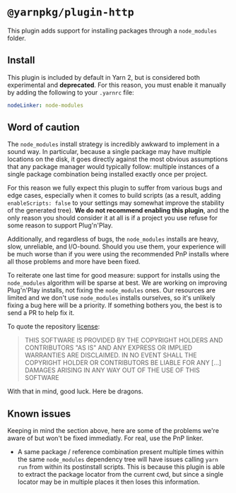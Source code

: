 # `@yarnpkg/plugin-http`

This plugin adds support for installing packages through a `node_modules` folder.

## Install

This plugin is included by default in Yarn 2, but is considered both experimental and **deprecated**. For this reason, you must enable it manually by adding the following to your `.yarnrc` file:

```yml
nodeLinker: node-modules
```

## Word of caution

The `node_modules` install strategy is incredibly awkward to implement in a sound way. In particular, because a single package may have multiple locations on the disk, it goes directly against the most obvious assumptions that any package manager would typically follow: multiple instances of a single package combination being installed exactly once per project.

For this reason we fully expect this plugin to suffer from various bugs and edge cases, especially when it comes to build scripts (as a result, adding `enableScripts: false` to your settings may somewhat improve the stability of the generated tree). **We do not recommend enabling this plugin**, and the only reason you should consider it at all is if a project you use refuse for some reason to support Plug'n'Play.

Additionally, and regardless of bugs, the `node_modules` installs are heavy, slow, unreliable, and I/O-bound. Should you use them, your experience will be much worse than if you were using the recommended PnP installs where all those problems and more have been fixed.

To reiterate one last time for good measure: support for installs using the `node_modules` algorithm will be sparse at best. We are working on improving Plug'n'Play installs, not fixing the `node_modules` ones. Our resources are limited and we don't use `node_modules` installs ourselves, so it's unlikely fixing a bug here will be a priority. If something bothers you, the best is to send a PR to help fix it.

To quote the repository [license](/LICENSE.md):

> THIS SOFTWARE IS PROVIDED BY THE COPYRIGHT HOLDERS AND CONTRIBUTORS "AS IS" AND ANY EXPRESS OR IMPLIED WARRANTIES ARE DISCLAIMED. IN NO EVENT SHALL THE COPYRIGHT HOLDER OR CONTRIBUTORS BE LIABLE FOR ANY [...] DAMAGES ARISING IN ANY WAY OUT OF THE USE OF THIS SOFTWARE

With that in mind, good luck. Here be dragons.

## Known issues

Keeping in mind the section above, here are some of the problems we're aware of but won't be fixed immediatly. For real, use the PnP linker.

- A same package / reference combination present multiple times within the same `node_modules` dependency tree will have issues calling `yarn run` from within its postinstall scripts. This is because this plugin is able to extract the package locator from the current cwd, but since a single locator may be in multiple places it then loses this information.
